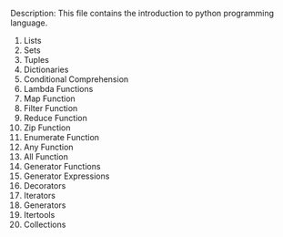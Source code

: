 Description: This file contains the introduction to python programming language.
 1. Lists
 2. Sets
 3. Tuples
 4. Dictionaries
 5. Conditional Comprehension
 6. Lambda Functions
 7. Map Function
 8. Filter Function
 9. Reduce Function
 10. Zip Function
 11. Enumerate Function
 12. Any Function
 13. All Function
 14. Generator Functions
 15. Generator Expressions
 16. Decorators
 17. Iterators
 18. Generators
 19. Itertools
 20. Collections